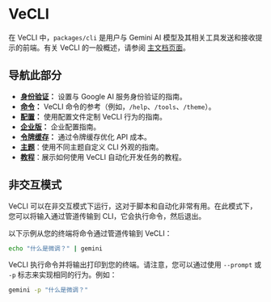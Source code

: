 # VeCLI

在 VeCLI 中，`packages/cli` 是用户与 Gemini AI 模型及其相关工具发送和接收提示的前端。有关 VeCLI 的一般概述，请参阅 [主文档页面](../index.md)。

## 导航此部分

- **[身份验证](./authentication.md)：** 设置与 Google AI 服务身份验证的指南。
- **[命令](./commands.md)：** VeCLI 命令的参考（例如，`/help`、`/tools`、`/theme`）。
- **[配置](./configuration.md)：** 使用配置文件定制 VeCLI 行为的指南。
- **[企业版](./enterprise.md)：** 企业配置指南。
- **[令牌缓存](./token-caching.md)：** 通过令牌缓存优化 API 成本。
- **[主题](./themes.md)**：使用不同主题自定义 CLI 外观的指南。
- **[教程](tutorials.md)**：展示如何使用 VeCLI 自动化开发任务的教程。

## 非交互模式

VeCLI 可以在非交互模式下运行，这对于脚本和自动化非常有用。在此模式下，您可以将输入通过管道传输到 CLI，它会执行命令，然后退出。

以下示例从您的终端将命令通过管道传输到 VeCLI：

```bash
echo "什么是微调？" | gemini
```

VeCLI 执行命令并将输出打印到您的终端。请注意，您可以通过使用 `--prompt` 或 `-p` 标志来实现相同的行为。例如：

```bash
gemini -p "什么是微调？"
```